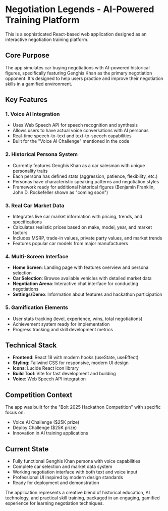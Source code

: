 # Negotiation Legends - AI-Powered Training Platform

This is a sophisticated React-based web application designed as an interactive negotiation training platform.

## Core Purpose
The app simulates car buying negotiations with AI-powered historical figures, specifically featuring Genghis Khan as the primary negotiation opponent. It's designed to help users practice and improve their negotiation skills in a gamified environment.

## Key Features

### 1. Voice AI Integration
- Uses Web Speech API for speech recognition and synthesis
- Allows users to have actual voice conversations with AI personas
- Real-time speech-to-text and text-to-speech capabilities
- Built for the "Voice AI Challenge" mentioned in the code

### 2. Historical Persona System
- Currently features Genghis Khan as a car salesman with unique personality traits
- Each persona has defined stats (aggression, patience, flexibility, etc.)
- Personas have characteristic speaking patterns and negotiation styles
- Framework ready for additional historical figures (Benjamin Franklin, John D. Rockefeller shown as "coming soon")

### 3. Real Car Market Data
- Integrates live car market information with pricing, trends, and specifications
- Calculates realistic prices based on make, model, year, and market factors
- Includes MSRP, trade-in values, private party values, and market trends
- Features popular car models from major manufacturers

### 4. Multi-Screen Interface
- **Home Screen**: Landing page with features overview and persona selection
- **Car Selection**: Browse available vehicles with detailed market data
- **Negotiation Arena**: Interactive chat interface for conducting negotiations
- **Settings/Demo**: Information about features and hackathon participation

### 5. Gamification Elements
- User stats tracking (level, experience, wins, total negotiations)
- Achievement system ready for implementation
- Progress tracking and skill development metrics

## Technical Stack
- **Frontend**: React 18 with modern hooks (useState, useEffect)
- **Styling**: Tailwind CSS for responsive, modern UI design
- **Icons**: Lucide React icon library
- **Build Tool**: Vite for fast development and building
- **Voice**: Web Speech API integration

## Competition Context
The app was built for the "Bolt 2025 Hackathon Competition" with specific focus on:
- Voice AI Challenge ($25K prize)
- Deploy Challenge ($25K prize)
- Innovation in AI training applications

## Current State
- Fully functional Genghis Khan persona with voice capabilities
- Complete car selection and market data system
- Working negotiation interface with both text and voice input
- Professional UI inspired by modern design standards
- Ready for deployment and demonstration

The application represents a creative blend of historical education, AI technology, and practical skill training, packaged in an engaging, gamified experience for learning negotiation techniques.
